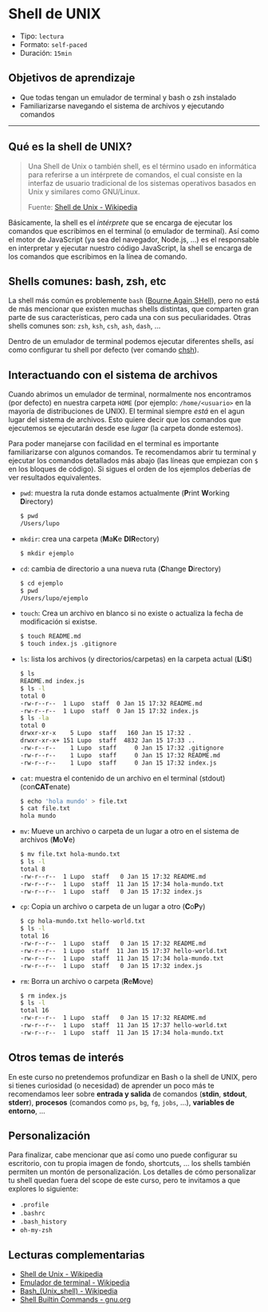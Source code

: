 # Shell de UNIX

* Tipo: `lectura`
* Formato: `self-paced`
* Duración: `15min`

## Objetivos de aprendizaje

* Que todas tengan un emulador de terminal y bash o zsh instalado
* Familiarizarse navegando el sistema de archivos y ejecutando comandos

***

## Qué es la shell de UNIX?

> Una Shell de Unix o también shell, es el término usado en informática para
> referirse a un intérprete de comandos, el cual consiste en la interfaz de
> usuario tradicional de los sistemas operativos basados en Unix y similares
> como GNU/Linux.
>
> Fuente: [Shell de Unix - Wikipedia](https://es.wikipedia.org/wiki/Shell_de_Unix)

Básicamente, la shell es el _intérprete_ que se encarga de ejecutar los comandos
que escribimos en el terminal (o emulador de terminal). Así como el motor de
JavaScript (ya sea del navegador, Node.js, ...) es el responsable en interpretar
y ejecutar nuestro código JavaScript, la shell se encarga de los comandos que
escribimos en la línea de comando.

## Shells comunes: bash, zsh, etc

La shell más común es problemente `bash` ([Bourne Again SHell](https://es.wikipedia.org/wiki/Bash)),
pero no está de más mencionar que existen muchas shells distintas, que comparten
gran parte de sus características, pero cada una con sus peculiaridades. Otras
shells comunes son: `zsh`, `ksh`, `csh`, `ash`, `dash`, ...

Dentro de un emulador de terminal podemos ejecutar diferentes shells, así como
configurar tu shell por defecto (ver comando [chsh](https://en.wikipedia.org/wiki/Chsh)).

## Interactuando con el sistema de archivos

Cuando abrimos un emulador de terminal, normalmente nos encontramos (por
defecto) en nuestra carpeta `HOME` (por ejemplo: `/home/<usuario>` en la mayoría
de distribuciones de UNIX). El terminal siempre _está_ en el agun lugar del
sistema de archivos. Esto quiere decir que los comandos que ejecutemos se
ejecutarán desde ese _lugar_ (la carpeta donde estemos).

Para poder manejarse con facilidad en el terminal es importante familiarizarse
con algunos comandos. Te recomendamos abrir tu terminal y ejecutar los comandos
detallados más abajo (las líneas que empiezan con `$` en los bloques de código).
Si sigues el orden de los ejemplos deberías de ver resultados equivalentes.

* `pwd`: muestra la ruta donde estamos actualmente (**P**rint **W**orking
  **D**irectory)
  ```sh
  $ pwd
  /Users/lupo
  ```
* `mkdir`: crea una carpeta (**M**a**K**e **DIR**ectory)
  ```sh
  $ mkdir ejemplo
  ```
* `cd`: cambia de directorio a una nueva ruta (**C**hange **D**irectory)
  ```sh
  $ cd ejemplo
  $ pwd
  /Users/lupo/ejemplo
  ```
* `touch`: Crea un archivo en blanco si no existe o actualiza la fecha de
  modificación si existse.
  ```sh
  $ touch README.md
  $ touch index.js .gitignore
  ```
* `ls`: lista los archivos (y directorios/carpetas) en la carpeta actual
  (**L**i**S**t)
  ```sh
  $ ls
  README.md index.js
  $ ls -l
  total 0
  -rw-r--r--  1 Lupo  staff  0 Jan 15 17:32 README.md
  -rw-r--r--  1 Lupo  staff  0 Jan 15 17:32 index.js
  $ ls -la
  total 0
  drwxr-xr-x    5 Lupo  staff   160 Jan 15 17:32 .
  drwxr-xr-x+ 151 Lupo  staff  4832 Jan 15 17:33 ..
  -rw-r--r--    1 Lupo  staff     0 Jan 15 17:32 .gitignore
  -rw-r--r--    1 Lupo  staff     0 Jan 15 17:32 README.md
  -rw-r--r--    1 Lupo  staff     0 Jan 15 17:32 index.js
  ```
* `cat`: muestra el contenido de un archivo en el terminal (stdout)
  (con**CAT**enate)
  ```sh
  $ echo 'hola mundo' > file.txt
  $ cat file.txt
  hola mundo
  ```
* `mv`: Mueve un archivo o carpeta de un lugar a otro en el sistema de archivos
  (**M**o**V**e)
  ```sh
  $ mv file.txt hola-mundo.txt
  $ ls -l
  total 8
  -rw-r--r--  1 Lupo  staff   0 Jan 15 17:32 README.md
  -rw-r--r--  1 Lupo  staff  11 Jan 15 17:34 hola-mundo.txt
  -rw-r--r--  1 Lupo  staff   0 Jan 15 17:32 index.js
  ```
* `cp`: Copia un archivo o carpeta de un lugar a otro (**C**o**P**y)
  ```sh
  $ cp hola-mundo.txt hello-world.txt
  $ ls -l
  total 16
  -rw-r--r--  1 Lupo  staff   0 Jan 15 17:32 README.md
  -rw-r--r--  1 Lupo  staff  11 Jan 15 17:37 hello-world.txt
  -rw-r--r--  1 Lupo  staff  11 Jan 15 17:34 hola-mundo.txt
  -rw-r--r--  1 Lupo  staff   0 Jan 15 17:32 index.js
  ```
* `rm`: Borra un archivo o carpeta (**R**e**M**ove)
  ```sh
  $ rm index.js
  $ ls -l
  total 16
  -rw-r--r--  1 Lupo  staff   0 Jan 15 17:32 README.md
  -rw-r--r--  1 Lupo  staff  11 Jan 15 17:37 hello-world.txt
  -rw-r--r--  1 Lupo  staff  11 Jan 15 17:34 hola-mundo.txt
  ```

<!--
## Ejecución de comandos

Cada vez que apretamos la tecla _enter_ le estamos pidiendo al terminal que
ejecute la línea que hayamos escrito hasta ese punto. Es importante entender
que todo comando se ejecuta en un contexto (la carpeta desde la que ejecutamos,
las variables de entorno, ...).

## Entrada/Salida/Pipes/Redirección

## Procesos

## Variables de entorno

## Comandos comunes

Además de manejarnos en el sistema de archivos, como desarrolladorxs web, y
usuarixs de la línea de comando, es recomendable familiarizarse con algunos
comandos comunes (además de los programas que ya conocemos, como `git`, `node`,
`npm`, ...). Acá algunos ejemplos de comandos útiles:

* `which`: averigua si un ejecutable se encuentra en nuestro `PATH`. Muy útil
  para saber si un comando está disponible y dónde está ele ejecutable en el
  sistema de archivos.
  ```sh
  which node
  /usr/local/bin/node
  ```
* `grep`: filtra texto, mostrándonos solamente aquellas líneas que contengan un
  patrón de búsqueda.
* `curl`
* ...
-->

## Otros temas de interés

En este curso no pretendemos profundizar en Bash o la shell de UNIX, pero si
tienes curiosidad (o necesidad) de aprender un poco más te recomendamos leer
sobre **entrada y salida** de comandos (**stdin**, **stdout**, **stderr**),
**procesos** (comandos como `ps`, `bg`, `fg`, `jobs`, ...),
**variables de entorno**, ...

## Personalización

Para finalizar, cabe mencionar que así como uno puede configurar su escritorio,
con tu propia imagen de fondo, shortcuts, ... los shells también permiten un
montón de personalización. Los detalles de cómo personalizar tu shell quedan
fuera del scope de este curso, pero te invitamos a que explores lo siguiente:

* `.profile`
* `.bashrc`
* `.bash_history`
* `oh-my-zsh`

## Lecturas complementarias

* [Shell de Unix - Wikipedia](https://es.wikipedia.org/wiki/Shell_de_Unix)
* [Emulador de terminal - Wikipedia](https://es.wikipedia.org/wiki/Emulador_de_terminal)
* [Bash_(Unix_shell) - Wikipedia](https://en.wikipedia.org/wiki/Bash_(Unix_shell))
* [Shell Builtin Commands - gnu.org](https://www.gnu.org/software/bash/manual/html_node/Shell-Builtin-Commands.html)
